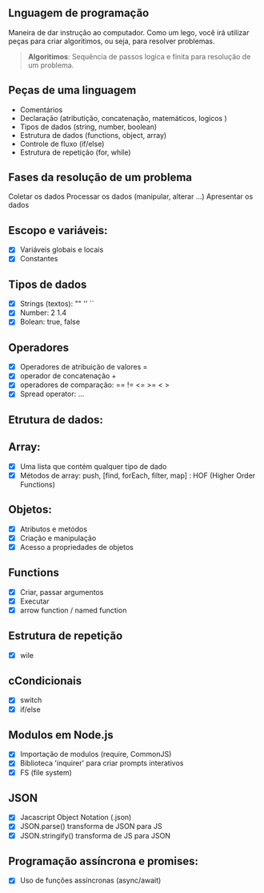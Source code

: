## Lnguagem de programação

Maneira de dar instrução ao computador.
Como um lego, você irá utilizar peças para criar algoritimos, ou seja, para resolver problemas.

>    **Algoritimos**: Sequência   de passos logica e finita para resolução de um problema.

## Peças de uma linguagem

- Comentários
- Declaração (atributição, concatenação, matemáticos, logicos )
- Tipos de dados (string, number, boolean)
- Estrutura de dados (functions, object, array)
- Controle de fluxo (if/else)
- Estrutura de repetição (for, while)


## Fases da resolução de um problema

Coletar os dados
Processar os dados (manipular, alterar ...)
Apresentar os dados

## Escopo e variáveis:

- [X] Variáveis globais e locais
- [X] Constantes

## Tipos de dados 

- [X] Strings (textos): "" '' ``
- [X] Number: 2 1.4
- [X] Bolean: true, false

## Operadores

- [X] Operadores de atribuição de valores = 
- [X] operador de concatenação +
- [X] operadores de comparação:  == != <= >= < >
- [X] Spread operator: ...

## Etrutura de dados:

## Array:

- [X] Uma lista que contém qualquer tipo de dado
- [X] Métodos de array: push, [find, forEach, filter, map] : HOF (Higher Order Functions)

## Objetos:

- [X] Atributos e metódos 
- [X] Criação e manipulação
- [x] Acesso a propriedades de objetos

## Functions

- [X] Criar, passar argumentos
- [X] Executar
- [x] arrow function / named function

## Estrutura de repetição

- [X] wile

## cCondicionais

- [X] switch
- [X] if/else

## Modulos em Node.js

- [X] Importação de modulos (require, CommonJS)
- [X] Biblioteca 'inquirer' para criar prompts interativos
- [X] FS (file system)

## JSON

- [X] Jacascript Object Notation (.json)
- [X] JSON.parse() transforma de JSON para JS
- [X] JSON.stringify() transforma de JS para JSON

## Programação assíncrona e promises:

- [X] Uso de funções assíncronas (async/await)
